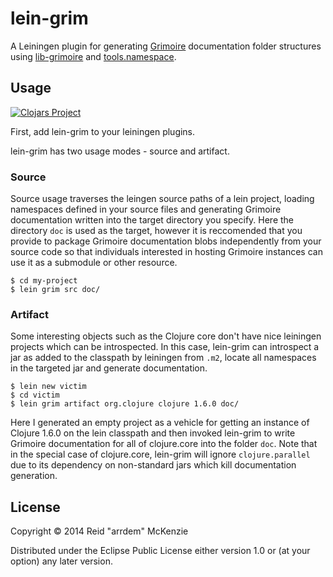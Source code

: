 # lein-grim

A Leiningen plugin for generating
[Grimoire](https://github.com/clojure-grimoire/grimoire) documentation
folder structures using
[lib-grimoire](https://github.com/clojure-grimoire/lib-grimoire) and
[tools.namespace](https://github.com/clojure/tools.namespace).

## Usage

[![Clojars Project](http://clojars.org/org.clojure-grimoire/lein-grim/latest-version.svg)](http://clojars.org/org.clojure-grimoire/lein-grim)

First, add lein-grim to your leiningen plugins.

lein-grim has two usage modes - source and artifact.

### Source

Source usage traverses the leingen source paths of a lein project,
loading namespaces defined in your source files and generating
Grimoire documentation written into the target directory you
specify. Here the directory `doc` is used as the target, however it is
reccomended that you provide to package Grimoire documentation blobs
independently from your source code so that individuals interested in
hosting Grimoire instances can use it as a submodule or other
resource.

```
$ cd my-project
$ lein grim src doc/
```

### Artifact

Some interesting objects such as the Clojure core don't have nice
leiningen projects which can be introspected. In this case, lein-grim
can introspect a jar as added to the classpath by leiningen from
`.m2`, locate all namespaces in the targeted jar and generate documentation.

```
$ lein new victim
$ cd victim
$ lein grim artifact org.clojure clojure 1.6.0 doc/
```

Here I generated an empty project as a vehicle for getting an instance
of Clojure 1.6.0 on the lein classpath and then invoked lein-grim to
write Grimoire documentation for all of clojure.core into the folder
`doc`. Note that in the special case of clojure.core, lein-grim will
ignore `clojure.parallel` due to its dependency on non-standard jars
which kill documentation generation.

## License

Copyright © 2014 Reid "arrdem" McKenzie

Distributed under the Eclipse Public License either version 1.0 or (at
your option) any later version.
